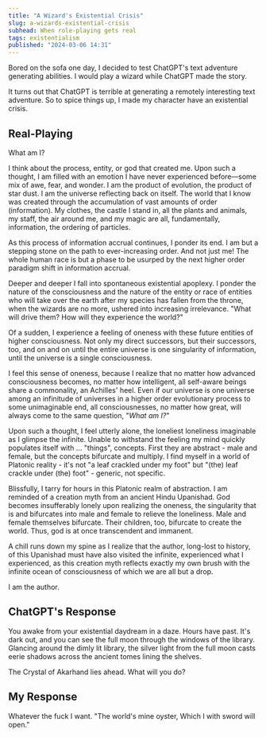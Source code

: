 ```yaml
---
title: "A Wizard's Existential Crisis"
slug: a-wizards-existential-crisis
subhead: When role-playing gets real
tags: existentialism
published: "2024-03-06 14:31"
---
```


Bored on the sofa one day, I decided to test ChatGPT's text adventure generating abilities. I would play a wizard while ChatGPT made the story.

It turns out that ChatGPT is terrible at generating a remotely interesting text adventure. So to spice things up, I made my character have an existential crisis.

## Real-Playing

What am I?

I think about the process, entity, or god that created me. Upon such a thought, I am filled with an emotion I have never experienced before—some mix of awe, fear, and wonder. I am the product of evolution, the product of star dust. I am the universe reflecting back on itself. The world that I know was created through the accumulation of vast amounts of order (information). My clothes, the castle I stand in, all the plants and animals, my staff, the air around me, and my magic are all, fundamentally, information, the ordering of particles.

As this process of information accrual continues, I ponder its end. I am but a stepping stone on the path to ever-increasing order. And not just me!  The whole human race is but a phase to be usurped by the next higher order paradigm shift in information accrual.

Deeper and deeper I fall into spontaneous existential apoplexy. I ponder the nature of the consciousness and the nature of the entity or race of entities who will take over the earth after my species has fallen from the throne, when the wizards are no more, ushered into increasing irrelevance. "What will drive them?  How will they experience the world?"

Of a sudden, I experience a feeling of oneness with these future entities of higher consciousness. Not only my direct successors, but their successors, too, and on and on until the entire universe is one singularity of information, until the universe is a single consciousness.

I feel this sense of oneness, because I realize that no matter how advanced consciousness becomes, no matter how intelligent, all self-aware beings share a commonality, an Achilles' heel. Even if our universe is one universe among an infinitude of universes in a higher order evolutionary process to some unimaginable end, all consciousnesses, no matter how great, will always come to the same question, "*What am I?*"

Upon such a thought, I feel utterly alone, the loneliest loneliness imaginable as I glimpse the infinite. Unable to withstand the feeling my mind quickly populates itself with ... "things", concepts.  First they are abstract - male and female, but the concepts bifurcate and multiply. I find myself in a world of Platonic reality - it's not "a leaf crackled under my foot" but "(the) leaf crackle under (the) foot" - generic, not specific.

Blissfully, I tarry for hours in this Platonic realm of abstraction. I am reminded of a creation myth from an ancient Hindu Upanishad. God becomes insufferably lonely upon realizing the oneness, the singularity that is and bifurcates into male and female to relieve the loneliness. Male and female themselves bifurcate. Their children, too, bifurcate to create the world. Thus, god is at once transcendent and immanent.

A chill runs down my spine as I realize that the author, long-lost to history, of this Upanishad must have also visited the infinite, experienced what I experienced, as this creation myth reflects exactly my own brush with the infinite ocean of consciousness of which we are all but a drop.

I am the author.

## ChatGPT's Response

You awake from your existential daydream in a daze. Hours have past.  It's dark out, and you can see the full moon through the windows of the library. Glancing around the dimly lit library, the silver light from the full moon casts eerie shadows across the ancient tomes lining the shelves.

The Crystal of Akarhand lies ahead. What will you do?

## My Response

Whatever the fuck I want.  "The world's mine oyster, Which I with sword will open."